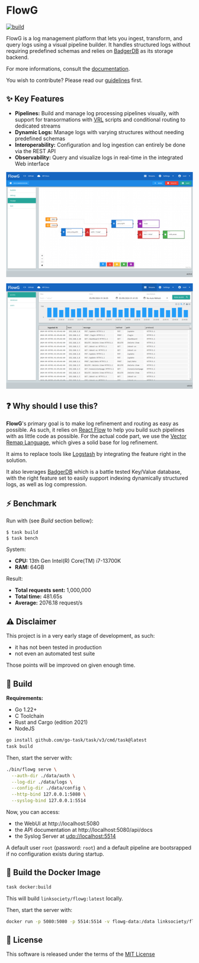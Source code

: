# FlowG

[![build](https://github.com/link-society/flowg/actions/workflows/build.yml/badge.svg)](https://github.com/link-society/flowg/actions/workflows/build.yml)

FlowG is a log management platform that lets you ingest, transform, and query
logs using a visual pipeline builder. It handles structured logs without
requiring predefined schemas and relies on
[BadgerDB](https://dgraph.io/docs/badger/) as its storage backend.

For more informations, consult the [documentation](./docs/README.md).

You wish to contribute? Please read our [guidelines](./CONTRIBUTING.md) first.

## :sparkles: Key Features

 - **Pipelines:** Build and manage log processing pipelines visually, with
   support for transormations with [VRL](https://vector.dev/docs/reference/vrl/)
   scripts and conditional routing to dedicated streams
 - **Dynamic Logs:** Manage logs with varying structures without needing
   predefined schemas
 - **Interoperability:** Configuration and log ingestion can entirely be done
   via the REST API
 - **Observability:** Query and visualize logs in real-time in the integrated
   Web interface

![pipeline screenshot](./docs/screenshots/pipelines.png)

![stream screenshot](./docs/screenshots/streams.png)

## :question: Why should I use this?

**FlowG**'s primary goal is to make log refinement and routing as easy as
possible. As such, it relies on [React Flow](https://reactflow.dev) to help you
build such pipelines with as little code as possible. For the actual code part,
we use the [Vector Remap Language](https://vector.dev/docs/reference/vrl/),
which gives a solid base for log refinement.

It aims to replace tools like [Logstash](https://www.elastic.co/logstash) by
integrating the feature right in the solution.

It also leverages [BadgerDB](https://dgraph.io/docs/badger/) which is a battle
tested Key/Value database, with the right feature set to easily support indexing
dynamically structured logs, as well as log compression.

## :zap: Benchmark

Run with (see *Build* section bellow):

```
$ task build
$ task bench
```

System:

 - **CPU:** 13th Gen Intel(R) Core(TM) i7-13700K
 - **RAM:** 64GB

Result:

 - **Total requests sent:** 1,000,000
 - **Total time:** 481.65s
 - **Average:** 2076.18 request/s

## :warning: Disclaimer

This project is in a very early stage of development, as such:

 - it has not been tested in production
 - not even an automated test suite

Those points will be improved on given enough time.

## :construction: Build

**Requirements:**

 - Go 1.22+
 - C Toolchain
 - Rust and Cargo (edition 2021)
 - NodeJS

```bash
go install github.com/go-task/task/v3/cmd/task@latest
task build
```

Then, start the server with:

```bash
./bin/flowg serve \
  --auth-dir ./data/auth \
  --log-dir ./data/logs \
  --config-dir ./data/config \
  --http-bind 127.0.0.1:5080 \
  --syslog-bind 127.0.0.1:5514
```

Now, you can access:

 - the WebUI at http://localhost:5080
 - the API documentation at http://localhost:5080/api/docs
 - the Syslog Server at [udp://localhost:5514]()

A default user `root` (password: `root`) and a default pipeline are bootsrapped
if no configuration exists during startup.

## :whale: Build the Docker Image

```bash
task docker:build
```

This will build `linksociety/flowg:latest` locally.

Then, start the server with:

```bash
docker run -p 5080:5080 -p 5514:5514 -v flowg-data:/data linksociety/flowg:latest serve
```

## :memo: License

This software is released under the terms of the [MIT License](./LICENSE.txt)
